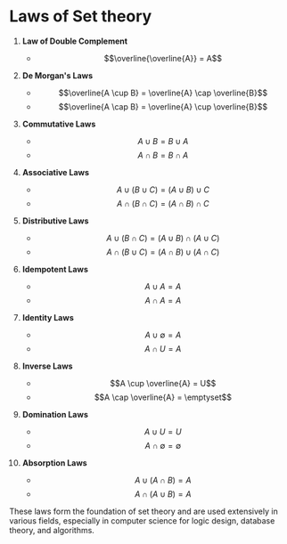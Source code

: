 # Laws of Set theory

1. **Law of Double Complement**
   - $$\overline{\overline{A}} = A$$

2. **De Morgan's Laws**
   - $$\overline{A \cup B} = \overline{A} \cap \overline{B}$$
   - $$\overline{A \cap B} = \overline{A} \cup \overline{B}$$

3. **Commutative Laws**
   - $$A \cup B = B \cup A$$
   - $$A \cap B = B \cap A$$

4. **Associative Laws**
   - $$A \cup (B \cup C) = (A \cup B) \cup C$$
   - $$A \cap (B \cap C) = (A \cap B) \cap C$$

5. **Distributive Laws**
   - $$A \cup (B \cap C) = (A \cup B) \cap (A \cup C)$$
   - $$A \cap (B \cup C) = (A \cap B) \cup (A \cap C)$$

6. **Idempotent Laws**
   - $$A \cup A = A$$
   - $$A \cap A = A$$

7. **Identity Laws**
   - $$A \cup \emptyset = A$$
   - $$A \cap U = A$$

8. **Inverse Laws**
   - $$A \cup \overline{A} = U$$
   - $$A \cap \overline{A} = \emptyset$$

9. **Domination Laws**
   - $$A \cup U = U$$
   - $$A \cap \emptyset = \emptyset$$

10. **Absorption Laws**
    - $$A \cup (A \cap B) = A$$
    - $$A \cap (A \cup B) = A$$

These laws form the foundation of set theory and are used extensively in various fields, especially in computer science for logic design, database theory, and algorithms.





